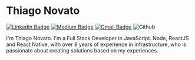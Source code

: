 # Thiago Novato
[![Linkedin Badge](https://img.shields.io/badge/-thiagonovato-blue?style=flat-square&logo=Linkedin&logoColor=white&link=https://www.linkedin.com/in/thiagonovato/)](https://www.linkedin.com/in/thiagonovato/) [![Medium Badge](https://img.shields.io/badge/-@thiagonovato-black?style=flat-square&labelColor=000000&logo=Medium&link=https://medium.com/@thiagonovato/)](https://medium.com/@thiagonovato/)
[![Gmail Badge](https://img.shields.io/badge/-thiagonovato@gmail.com-c14438?style=flat-square&logo=Gmail&logoColor=white&link=mailto:thiago@thiagonovato.com.br)](mailto:thiago@thiagonovato.com.br)
![Github](https://img.shields.io/badge/-thiagonovato-black?style=flat-square&logo=Github&logoColor=white&link=https://www.github.com/thiagonovato/)

I'm Thiago Novato. I'm a Full Stack Developer in JavaScript. Node, ReactJS and React Native, with over 8 years of experience in infrastructure, who is passionate about creating solutions based on my experiences. 
